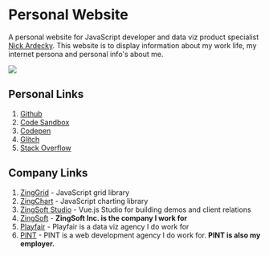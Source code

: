 # Personal Website 

A personal website for JavaScript developer and data viz product specialist [Nick Ardecky](https://www.nickardecky.com). This website is to display information about my work life, my internet persona and personal info's about me.

![](https://github.com/damntrecky/personal-website/workflows/Build%20and%20Deploy%20Firebase/badge.svg?branch=master)

## Personal Links

1. [Github](https://github.com/damntrecky/)
2. [Code Sandbox](https://codesandbox.io/u/damntrecky)
3. [Codepen](https://codepen.io/nardecky/)
4. [Glitch](https://glitch.com/@damntrecky)
5. [Stack Overflow](https://stackoverflow.com/users/5712661/nardecky?tab=profile)

## Company Links

1. [ZingGrid](https://www.zinggrid.com) - JavaScript grid library
2. [ZingChart](https://www.zingchart.com) - JavaScript charting library
3. [ZingSoft Studio](https://app.zingsoft.com) - Vue.js Studio for building demos and client relations
4. [ZingSoft](https://www.zingsoft.com) - **ZingSoft Inc. is the company I work for**
5. [Playfair](https://playfair.studio) - Playfair is a data viz agency I do work for
6. [PINT](https://www.pint.com) - PINT is a web development agency I do work for. **PINT is also my employer.**

